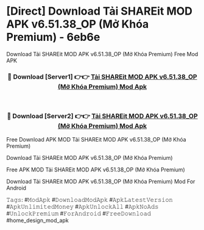 # [Direct] Download Tải SHAREit MOD APK v6.51.38_OP (Mở Khóa Premium) - 6eb6e
Download Tải SHAREit MOD APK v6.51.38_OP (Mở Khóa Premium) Free Mod APK

<div align="center">
<h3>🔴 Download [Server1] 👉👉 <a href="https://apk-comot.site?title=Tải_SHAREit_MOD_APK_v6.51.38_OP_(Mở_Khóa_Premium)">Tải SHAREit MOD APK v6.51.38_OP (Mở Khóa Premium) Mod Apk</a></h3><br>

<h3>🔴 Download [Server2] 👉👉 <a href="https://apk-comot.site?title=Tải_SHAREit_MOD_APK_v6.51.38_OP_(Mở_Khóa_Premium)">Tải SHAREit MOD APK v6.51.38_OP (Mở Khóa Premium) Mod Apk</a></h3>
</div>


Free Download APK MOD Tải SHAREit MOD APK v6.51.38_OP (Mở Khóa Premium)

Download Tải SHAREit MOD APK v6.51.38_OP (Mở Khóa Premium) 

Free APK MOD Tải SHAREit MOD APK v6.51.38_OP (Mở Khóa Premium) 

Download Tải SHAREit MOD APK v6.51.38_OP (Mở Khóa Premium) Mod For Android

𝚃𝚊𝚐𝚜: #𝙼𝚘𝚍𝙰𝚙𝚔 #𝙳𝚘𝚠𝚗𝚕𝚘𝚊𝚍𝙼𝚘𝚍𝙰𝚙𝚔 #𝙰𝚙𝚔𝙻𝚊𝚝𝚎𝚜𝚝𝚅𝚎𝚛𝚜𝚒𝚘𝚗 #𝙰𝚙𝚔𝚄𝚗𝚕𝚒𝚖𝚒𝚝𝚎𝚍𝙼𝚘𝚗𝚎𝚢 #𝙰𝚙𝚔𝚄𝚗𝚕𝚘𝚌𝚔𝙰𝚕𝚕 #𝙰𝚙𝚔𝙽𝚘𝙰𝚍𝚜 #𝚄𝚗𝚕𝚘𝚌𝚔𝙿𝚛𝚎𝚖𝚒𝚞𝚖 #𝙵𝚘𝚛𝙰𝚗𝚍𝚛𝚘𝚒𝚍 #𝙵𝚛𝚎𝚎𝙳𝚘𝚠𝚗𝚕𝚘𝚊𝚍 #home_design_mod_apk